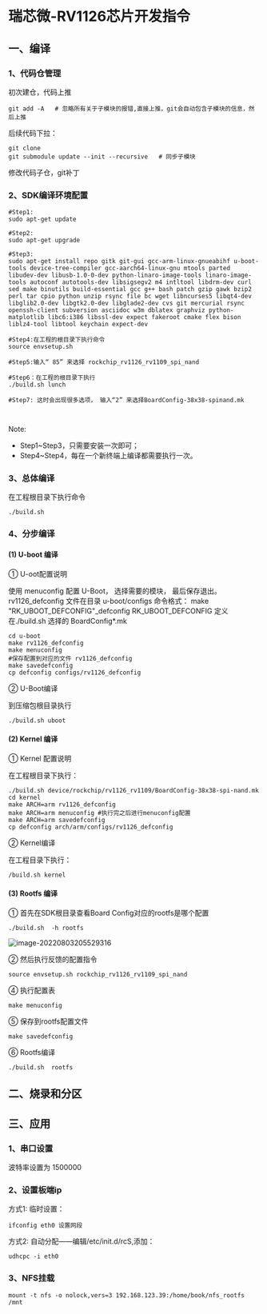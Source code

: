 

# 瑞芯微-RV1126芯片开发指令

## 一、编译

### 1、代码仓管理

初次建仓，代码上推

```shell
git add -A   # 忽略所有关于子模块的报错,直接上推，git会自动包含子模块的信息，然后上推
```

后续代码下拉：

```shell
git clone
git submodule update --init --recursive   # 同步子模块
```

修改代码子仓，git补丁





### 2、SDK编译环境配置

```shell
#Step1:
sudo apt-get update

#Step2:
sudo apt-get upgrade

#Step3:
sudo apt-get install repo gitk git-gui gcc-arm-linux-gnueabihf u-boot-tools device-tree-compiler gcc-aarch64-linux-gnu mtools parted libudev-dev libusb-1.0-0-dev python-linaro-image-tools linaro-image-tools autoconf autotools-dev libsigsegv2 m4 intltool libdrm-dev curl sed make binutils build-essential gcc g++ bash patch gzip gawk bzip2 perl tar cpio python unzip rsync file bc wget libncurses5 libqt4-dev libglib2.0-dev libgtk2.0-dev libglade2-dev cvs git mercurial rsync openssh-client subversion asciidoc w3m dblatex graphviz python-matplotlib libc6:i386 libssl-dev expect fakeroot cmake flex bison liblz4-tool libtool keychain expect-dev

#Step4:在工程的根目录下执行命令
source envsetup.sh

#Step5:输入“ 85” 来选择 rockchip_rv1126_rv1109_spi_nand

#Step6：在工程的根目录下执行
./build.sh lunch

#Step7: 这时会出现很多选项， 输入“2” 来选择BoardConfig-38x38-spinand.mk



```

Note:

- Step1~Step3，只需要安装一次即可；
- Step4~Step4，每在一个新终端上编译都需要执行一次。  

### 3、总体编译

在工程根目录下执行命令

```shell
./build.sh
```

### 4、分步编译

#### (1) U-boot 编译

① U-oot配置说明

使用 menuconfig 配置 U-Boot， 选择需要的模块， 最后保存退出。 
rv1126_defconfig 文件在目录 u-boot/configs 
命令格式： make "RK_UBOOT_DEFCONFIG"_defconfig 
RK_UBOOT_DEFCONFIG 定义在./build.sh 选择的 BoardConfig*.mk  

```shell
cd u-boot
make rv1126_defconfig
make menuconfig
#保存配置到对应的文件 rv1126_defconfig
make savedefconfig
cp defconfig configs/rv1126_defconfig
```

② U-Boot编译

到压缩包根目录执行  

```shell
./build.sh uboot
```

#### (2) Kernel 编译

① Kernel 配置说明  

在工程根目录下执行：

```shell
./build.sh device/rockchip/rv1126_rv1109/BoardConfig-38x38-spi-nand.mk
cd kernel
make ARCH=arm rv1126_defconfig
make ARCH=arm menuconfig #执行完之后进行menuconfig配置
make ARCH=arm savedefconfig
cp defconfig arch/arm/configs/rv1126_defconfig
```

② Kernel编译

在工程目录下执行：

```shell
/build.sh kernel
```

#### (3) Rootfs 编译

① 首先在SDK根目录查看Board Config对应的rootfs是哪个配置

```shell
./build.sh  -h rootfs
```

 ![image-20220803205529316](https://pic-1304959529.cos.ap-guangzhou.myqcloud.com/DB/image-20220803205529316.png)

② 然后执行反馈的配置指令

```shell
source envsetup.sh rockchip_rv1126_rv1109_spi_nand
```

④ 执行配置表

```shell
make menuconfig 
```

⑤ 保存到rootfs配置文件

```shell
make savedefconfig
```

⑥ Rootfs编译

```shell
./build.sh  rootfs
```





## 二、烧录和分区





## 三、应用

### 1、串口设置

波特率设置为 1500000



### 2、设置板端ip

方式1: 临时设置：

```shell
ifconfig eth0 设置网段
```

方式2: 自动分配——编辑/etc/init.d/rcS,添加：

```shell
udhcpc -i eth0
```

### 3、NFS挂载

```shell
mount -t nfs -o nolock,vers=3 192.168.123.39:/home/book/nfs_rootfs /mnt
```









